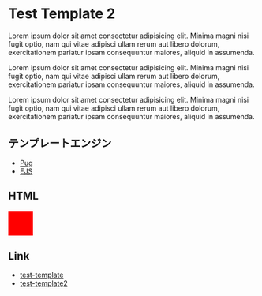 # Test Template 2

Lorem ipsum dolor sit amet consectetur adipisicing elit. Minima magni nisi
fugit optio, nam qui vitae adipisci ullam rerum aut libero dolorum,
exercitationem pariatur ipsam consequuntur maiores, aliquid in assumenda.

Lorem ipsum dolor sit amet consectetur adipisicing elit. Minima magni nisi
fugit optio, nam qui vitae adipisci ullam rerum aut libero dolorum,
exercitationem pariatur ipsam consequuntur maiores, aliquid in assumenda.

Lorem ipsum dolor sit amet consectetur adipisicing elit. Minima magni nisi
fugit optio, nam qui vitae adipisci ullam rerum aut libero dolorum,
exercitationem pariatur ipsam consequuntur maiores, aliquid in assumenda.

## テンプレートエンジン

- [Pug](https://pugjs.org/)
- [EJS](https://ejs.co/)

## HTML

<div style="background-color: red; width: 50px; height: 50px;"></div>

## Link

- [test-template](./test-template.md)
- [test-template2](./test-template2.md)
